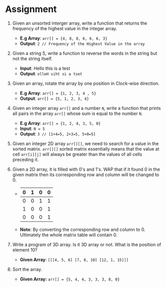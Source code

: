 # Assignment

1. Given an unsorted interger array, write a function that returns the frequency of the highest value in the integer
   array.
    - **E.g Array**: `arr[] = {4, 8, 8, 6, 6, 6, 3}`
    - **Output**: `2 // Frequency of the Highest Value in the array`

2. Given a string S, write a function to reverse the words in the string but not the string itself.
    - **Input**: Hello this is a test
    - **Output**: `olleH siht si a tset`

3. Given an array, rotate the array by one position in Clock-wise direction.
    - **E.g Array**: `arr[] = {1, 2, 3, 4 , 5}`
    - **Output**: `arr[] = {5, 1, 2, 3, 4}`

4. Given an integer array `arr[]` and a number `N`, write a function that prints all pairs in the array `arr[]`
   whose sum is equal to the number `N`.
    - **E.g Array**: `arr[] = {1, 2, 4, 3, 5, 0}`
    - **Input**: `N = 5`
    - **Output**: `3 // [1+4=5, 2+3=5, 5+0=5]`

5. Given an integer 2D array `arr[][]`, we need to search for a value in the sorted matrix. `arr[][]` sorted matrix
   essentially means that the value at cell `arr[i][j]` will always be greater than the values of all cells preceding
   it.

6. Given a 2D array, it is filled with 0's and 1's. WAP that if it found 0 in the given matrix then its corresponding
   row and column will be changed to 0.
    - | 0 | 1 | 0 | 0 |
      | --- | --- | --- | --- |
      | 0 | 0 | 1 | 1 |
      | 1 | 0 | 0 | 1 |
      | 0 | 0 | 0 | 1 |
    - **Note**: By converting the corresponding row and column to 0. Ultimately the whole matrix table will contain 0.

7. Write a program of 3D array. Is it 3D array or not. What is the position of element 10?
    - **Given Array**: `[[[4, 5, 6] [7, 8, 10] [12, 1, 15]]]`

8. Sort the array.
    - **Given Array:** `arr[] = {5, 4, 4, 3, 3, 3, 8, 0}`